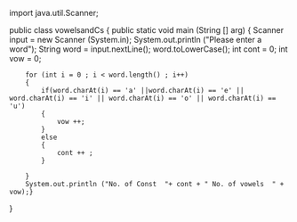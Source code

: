 import java.util.Scanner;

public class vowelsandCs 
{
    public static void main (String [] arg) {
        Scanner input = new Scanner (System.in);
        System.out.println ("Please enter a word");
        String word = input.nextLine();
        word.toLowerCase();
        int cont = 0;
        int vow = 0;

        for (int i = 0 ; i < word.length() ; i++)
        {
            if(word.charAt(i) == 'a' ||word.charAt(i) == 'e' || word.charAt(i) == 'i' || word.charAt(i) == 'o' || word.charAt(i) == 'u')
            {
                vow ++;
            }
            else
            {
                cont ++ ;
            }

        }
        System.out.println ("No. of Const  "+ cont + " No. of vowels  " + vow);}
}
